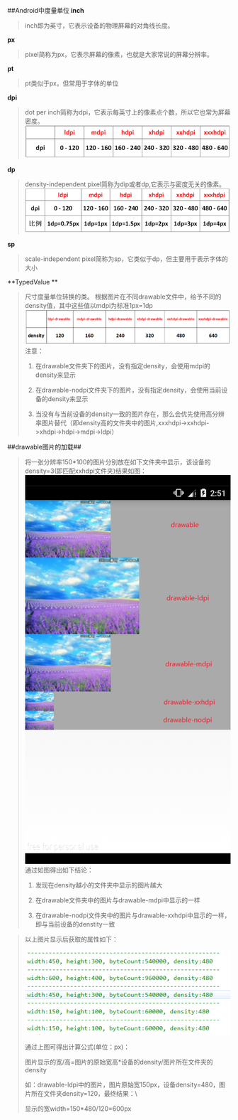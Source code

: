 ##Android中度量单位
**inch**
> inch即为英寸，它表示设备的物理屏幕的对角线长度。

**px**
> pixel简称为px，它表示屏幕的像素，也就是大家常说的屏幕分辨率。

**pt**
> pt类似于px，但常用于字体的单位

**dpi**
> dot per inch简称为dpi，它表示每英寸上的像素点个数，所以它也常为屏幕密度。
> ![img](img/image1.png)

**dp**
> density-independent pixel简称为dip或者dp,它表示与密度无关的像素。
> ![img](img/image2.png)

**sp**
> scale-independent pixel简称为sp，它类似于dp，但主要用于表示字体的大小

**TypedValue **
> 尺寸度量单位转换的类。
> 根据图片在不同drawable文件中，给予不同的density值，其中这些值以mdpi为标准1px=1dp
> ![img](img/image3.png)
> 注意：
> 
> 1. 在drawable文件夹下的图片，没有指定density，会使用mdpi的density来显示
> 
> 2. 在drawable-nodpi文件夹下的图片，没有指定density，会使用当前设备的density来显示
> 
> 3. 当没有与当前设备的density一致的图片存在，那么会优先使用高分辨率图片替代（即density高的文件夹中的图片,xxxhdpi->xxhdpi->xhdpi->hdpi->mdpi->ldpi）

##drawable图片的加载##
> 将一张分辨率150*100的图片分别放在如下文件夹中显示，该设备的density=3(即匹配xxhdpi文件夹)结果如图：
> ![img](img/image4.png)
> 通过如图得出如下结论：
> 
> 1. 发现在density越小的文件夹中显示的图片越大
> 
> 2. 在drawable文件夹中的图片与drawable-mdpi中显示的一样
> 
> 3. 在drawable-nodpi文件夹中的图片与drawable-xxhdpi中显示的一样，即与当前设备的denstity一致

>以上图片显示后获取的属性如下：
>
> ![img](img/image5.png)
> 
> 通过上图可得出计算公式(单位：px)：
> 
> 图片显示的宽/高=图片的原始宽高*设备的density/图片所在文件夹的density
> 
> 如：drawable-ldpi中的图片，图片原始宽150px，设备density=480，图片所在文件夹density=120，最终结果：\
> 
> 显示的宽width=150*480/120=600px

